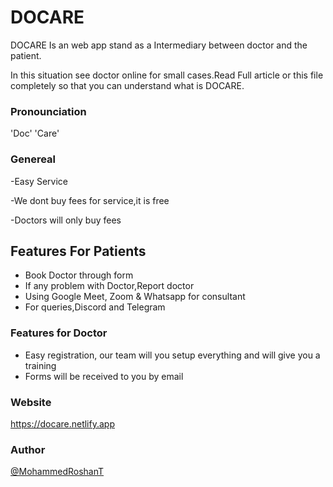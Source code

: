# DOCARE

DOCARE Is an web app stand as a  Intermediary between doctor and the patient.

In this situation see doctor online for small cases.Read Full article or this file completely so that you can understand what is DOCARE.

### Pronounciation
'Doc' 'Care'

### Genereal

-Easy Service

-We dont buy fees for service,it is free

-Doctors will only buy fees

## Features For Patients

- Book Doctor through form
- If any problem with Doctor,Report doctor
- Using Google Meet, Zoom & Whatsapp for consultant
- For queries,Discord and Telegram


### Features for Doctor

- Easy registration, our team will you setup everything and will give you a training
- Forms will be received to you by email


### Website

https://docare.netlify.app

### Author

<a href="https://github.com/MohammedRoshanT">@MohammedRoshanT</a>
